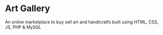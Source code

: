 # Art Gallery
An online marketplace to buy sell art and handicratfs built using HTML, CSS, JS, PHP &amp; MySQL
